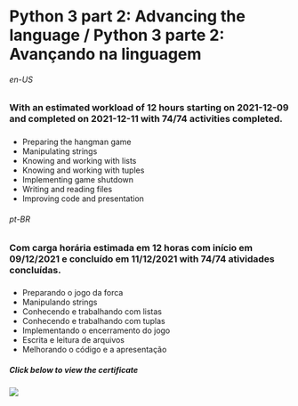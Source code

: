 # Python 3 part 2: Advancing the language / Python 3 parte 2: Avançando na linguagem

###### en-US
### With an estimated workload of 12 hours starting on 2021-12-09 and completed on 2021-12-11 with 74/74 activities completed.

### 
* Preparing the hangman game
* Manipulating strings
* Knowing and working with lists
* Knowing and working with tuples
* Implementing game shutdown
* Writing and reading files
* Improving code and presentation

###### pt-BR
### Com carga horária estimada em 12 horas com início em 09/12/2021 e concluído em 11/12/2021 with 74/74 atividades concluídas.

###
* Preparando o jogo da forca
* Manipulando strings
* Conhecendo e trabalhando com listas
* Conhecendo e trabalhando com tuplas
* Implementando o encerramento do jogo
* Escrita e leitura de arquivos
* Melhorando o código e a apresentação

##### Click below to view the certificate
[![](https://cdn4.iconfinder.com/data/icons/business-1221/24/Certificate-64.png)](https://cursos.alura.com.br/certificate/wesley-comput/python-3-avancando-na-linguagem)


